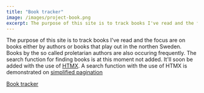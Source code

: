 ```yaml
---
title: "Book tracker"
image: /images/project-book.png
excerpt: The purpose of this site is to track books I've read and the focus are on books either by authors or books that play out in the northen Sweden. Books by the so called proletarian authors are also occuring frequently.
---
```


The purpose of this site is to track books I've read and the focus are on books either by authors or books that play out in the northen Sweden. Books by the so called proletarian authors are also occuring frequently. The search function for finding books is at this moment not added. It'll soon be added with the use of <ins>[HTMX](https://htmx.org/)</ins>. A search function with the use of HTMX is demonstrated on <ins>[simplified pagination](/projects/simplified-pagination)</ins>

<ins>[Book tracker](https://tangerine-pika-e74e45.netlify.app/)</ins>